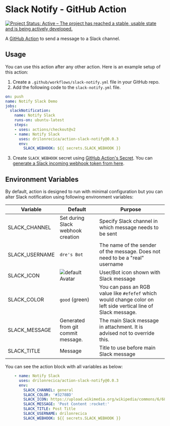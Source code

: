 # Slack Notify - GitHub Action
[![Project Status: Active – The project has reached a stable, usable state and is being actively developed.](https://www.repostatus.org/badges/latest/active.svg)](https://www.repostatus.org/#active)


A [GitHub Action](https://github.com/features/actions) to send a message to a Slack channel.

## Usage

You can use this action after any other action. Here is an example setup of this action:

1. Create a `.github/workflows/slack-notify.yml` file in your GitHub repo.
2. Add the following code to the `slack-notify.yml` file.

```yml
on: push
name: Notify Slack Demo
jobs:
  slackNotification:
    name: Notify Slack
    runs-on: ubuntu-latest
    steps:
    - uses: actions/checkout@v2
    - name: Notify Slack
      uses: drilonrecica/action-slack-notify@0.0.3
      env:
        SLACK_WEBHOOK: ${{ secrets.SLACK_WEBHOOK }}
```

3. Create `SLACK_WEBHOOK` secret using [GitHub Action's Secret](https://developer.github.com/actions/creating-workflows/storing-secrets). You can [generate a Slack incoming webhook token from here](https://slack.com/apps/A0F7XDUAZ-incoming-webhooks).


## Environment Variables

By default, action is designed to run with minimal configuration but you can alter Slack notification using following environment variables:

Variable       | Default                                               | Purpose
---------------|-------------------------------------------------------|---------------------------------------------------------------------------------------------------------------------------------------
SLACK_CHANNEL  | Set during Slack webhook creation                     | Specify Slack channel in which message needs to be sent
SLACK_USERNAME | `dre's Bot`                                               | The name of the sender of the message. Does not need to be a "real" username
SLACK_ICON     | ![default Avatar](https://github.com/drilonrecica.png?size=32) | User/Bot icon shown with Slack message
SLACK_COLOR    | `good` (green)                                        | You can pass an RGB value like `#efefef` which would change color on left side vertical line of Slack message.
SLACK_MESSAGE  | Generated from git commit message.                    | The main Slack message in attachment. It is advised not to override this.
SLACK_TITLE    | Message                                               | Title to use before main Slack message

You can see the action block with all variables as below:

```yml
    - name: Notify Slack
      uses: drilonrecica/action-slack-notify@0.0.3
      env:
        SLACK_CHANNEL: general
        SLACK_COLOR: '#3278BD'
        SLACK_ICON: https://upload.wikimedia.org/wikipedia/commons/6/68/NoxttonBot.png?size=48
        SLACK_MESSAGE: 'Post Content :rocket:'
        SLACK_TITLE: Post Title
        SLACK_USERNAME: drilonrecica
        SLACK_WEBHOOK: ${{ secrets.SLACK_WEBHOOK }}
```

<!-- Below screenshot help you visualize message part controlled by different variables: -->

<!-- <img width="600" alt="Screenshot_2019-03-26_at_5_56_05_PM" src="https://user-images.githubusercontent.com/4115/54997488-d1f94e00-4ff1-11e9-897f-a35ab90f525f.png"> -->